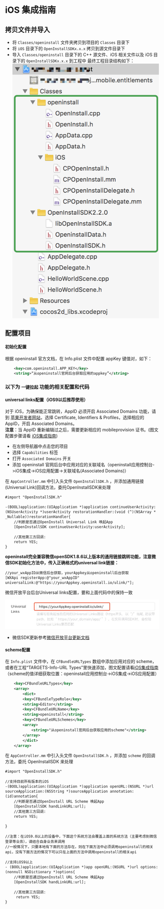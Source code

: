 # iOS 集成指南

## 拷贝文件并导入

- 将 `Classes/openinstall` 文件夹拷贝到项目的 `Classes` 目录下
- 将 `iOS` 目录下的 `OpenInstallSDKx.x.x` 拷贝到源文件目录下
- 导入 `Classes/openinstall` 目录下的 C++ 源文件、iOS 相关文件以及 iOS 目录下的 `OpenInstallSDKx.x.x` 到工程中
最终工程目录结构如下：  
![工程目录结构](res/project.png)
## 配置项目

#### 初始化配置
根据 openinstall 官方文档，在 Info.plist 文件中配置 appKey 键值对，如下：

``` xml
	<key>com.openinstall.APP_KEY</key>
	<string>“从openinstall官网后台获取应用的appkey”</string>
```

### 以下为 `一键拉起` 功能的相关配置和代码

#### universal links配置（iOS9以后推荐使用）

对于 iOS，为确保能正常跳转，AppID 必须开启 Associated Domains 功能，请到 [苹果开发者网站](https://developer.apple.com)，选择 Certificate, Identifiers & Profiles，选择相应的 AppID，开启 Associated Domains。  
__注意__：当 AppID 重新编辑过之后，需要更新相应的 mobileprovision 证书。(图文配置步骤请看 [iOS集成指南](https://www.openinstall.io/doc/ios_sdk.html))  
- 在左侧导航器中点击您的项目
- 选择 `Capabilities` 标签
- 打开 `Associated Domains` 开关
- 添加 openinstall 官网后台中应用对应的关联域名（openinstall应用控制台->iOS集成->iOS应用配置->关联域名(Associated Domains)）  

在 `AppController.mm` 中引入头文件 `OpenInstallSDK.h` ，并添加通用链接(Universal Link)回调方法，委托OpenInstallSDK来处理

``` objc
#import "OpenInstallSDK.h"

-(BOOL)application:(UIApplication *)application continueUserActivity:(NSUserActivity *)userActivity restorationHandler:(void (^)(NSArray * _Nullable))restorationHandler{
    //判断是否通过OpenInstall Universal Link 唤起App
    [OpenInstallSDK continueUserActivity:userActivity];
    
    //其他第三方回调:
    return YES;
}
```

**openinstall完全兼容微信openSDK1.8.6以上版本的通用链接跳转功能，注意微信SDK初始化方法中，传入正确格式的universal link链接：**  

``` objc
//your_wxAppID从微信后台获取，yourAppkey从openinstall后台获取
[WXApi registerApp:@"your_wxAppID" universalLink:@"https://yourAppkey.openinstall.io/ulink/"];
```

微信开放平台后台Universal links配置，要和上面代码中的保持一致  

![微信后台配置](res/wexinUL.jpg)

- 微信SDK更新参考[微信开放平台更新文档](https://developers.weixin.qq.com/doc/oplatform/Mobile_App/Access_Guide/iOS.html)  


#### scheme配置

在 `Info.plist` 文件中，在 `CFBundleURLTypes` 数组中添加应用对应的 scheme，或者在工程“TARGETS-Info-URL Types”里快速添加，图文配置请看[iOS集成指南](https://www.openinstall.io/doc/ios_sdk.html)  
（scheme的值详细获取位置：openinstall应用控制台->iOS集成->iOS应用配置）

``` xml
	<key>CFBundleURLTypes</key>
	<array>
	    <dict>
		<key>CFBundleTypeRole</key>
		<string>Editor</string>
		<key>CFBundleURLName</key>
		<string>openinstall</string>
		<key>CFBundleURLSchemes</key>
		<array>
		    <string>"从openinstall官网后台获取应用的scheme"</string>
		</array>
	    </dict>
	</array>
```

在 `AppController.mm` 中引入头文件 `OpenInstallSDK.h` ，并添加 `scheme` 的回调方法，委托 OpenInstallSDK 来处理

``` objc
#import "OpenInstallSDK.h"

//支持目前所有版本的iOS
-(BOOL)application:(UIApplication *)application openURL:(NSURL *)url sourceApplication:(NSString *)sourceApplication annotation:(id)annotation{
    //判断是否通过OpenInstall URL Scheme 唤起App
    [OpenInstallSDK handLinkURL:url];
    //其他第三方回调:
    return YES;

}

//注意：在iOS9.0以上的设备中，下面这个系统方法会覆盖上面的系统方法（主要考虑到微信登录等业务），请结合自身业务来调用
//一般情况下，只要本地有下面的方法存在，则在下面方法中必须调用openinstall的相关api，没有下面方法的情况下可以只在上面的方法中调用openinstall的相关api

//支持iOS9以上
- (BOOL)application:(UIApplication *)app openURL:(NSURL *)url options:(nonnull NSDictionary *)options{
    //判断是否通过OpenInstall URL Scheme 唤起App
    [OpenInstallSDK handLinkURL:url];

    //其他第三方回调:
     return YES;
}

```
